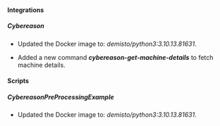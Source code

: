 
#### Integrations

##### Cybereason
- Updated the Docker image to: *demisto/python3:3.10.13.81631*.

- Added a new command ***cybereason-get-machine-details*** to fetch machine details.

#### Scripts

##### CybereasonPreProcessingExample
- Updated the Docker image to: *demisto/python3:3.10.13.81631*.


